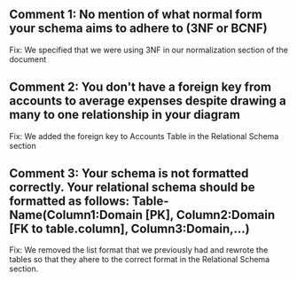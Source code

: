Comment 1: No mention of what normal form your schema aims to adhere to (3NF or BCNF)
---
Fix: We specified that we were using 3NF in our normalization section of the document

Comment 2: You don't have a foreign key from accounts to average expenses despite drawing a many to one relationship in your diagram
---
Fix: We added the foreign key to Accounts Table in the Relational Schema section

Comment 3: Your schema is not formatted correctly. Your relational schema should be formatted as follows:
Table-Name(Column1:Domain [PK], Column2:Domain [FK to table.column], Column3:Domain,...)
---
Fix: We removed the list format that we previously had and rewrote the tables so that they ahere to the correct format in the Relational Schema section.

